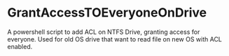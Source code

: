# GrantAccessTOEveryoneOnDrive
 A powershell script to add ACL on NTFS Drive, granting access for everyone. Used for old OS drive that want to read file on new OS with ACL enabled.
